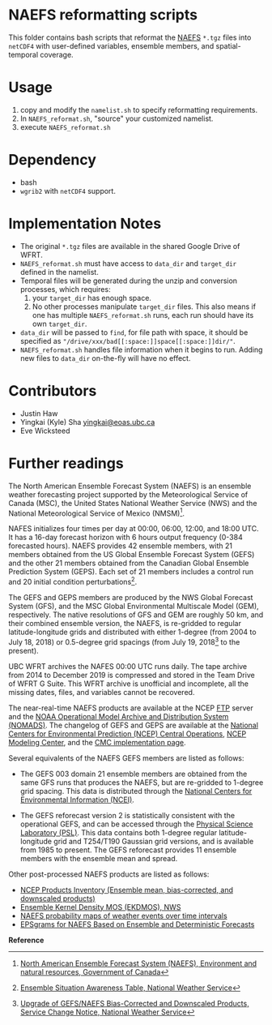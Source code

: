 # NAEFS reformatting scripts

This folder contains bash scripts that reformat the [NAEFS](#further-readings) `*.tgz` files 
into `netCDF4` with user-defined variables, ensemble members, and spatial-temporal coverage.

# Usage
1. copy and modify the `namelist.sh` to specify reformatting requirements.
2. In `NAEFS_reformat.sh`, "source" your customized namelist.
3. execute `NAEFS_reformat.sh`

# Dependency
* bash
* `wgrib2` with `netCDF4` support.

# Implementation Notes

* The original `*.tgz` files are available in the shared Google Drive of WFRT.
* `NAEFS_reformat.sh` must have access to `data_dir` and `target_dir` defined in the namelist.
* Temporal files will be generated during the unzip and conversion processes, which requires: 
    1. your `target_dir` has enough space.
    2. No other processes manipulate `target_dir` files. This also means if one has multiple `NAEFS_reformat.sh` runs, each run should have its own `target_dir`.
* `data_dir` will be passed to `find`, for file path with space, it should be specified as `"/drive/xxx/bad[[:space:]]space[[:space:]]dir/"`.
* `NAEFS_reformat.sh` handles file information when it begins to run. Adding new files to `data_dir` on-the-fly will have no effect.

# Contributors

* Justin Haw
* Yingkai (Kyle) Sha <yingkai@eoas.ubc.ca>
* Eve Wicksteed

# Further readings

The North American Ensemble Forecast System (NAEFS) is an 
ensemble weather forecasting project supported
by the Meteorological Service of Canada (MSC), 
the United States National Weather Service (NWS) and 
the National Meteorological Service of Mexico (NMSM)[^1].

NAFES initializes four times per day at 00:00, 06:00, 12:00, and 18:00 UTC. 
It has a 16-day forecast horizon with 6 hours output frequency (0-384 forecasted hours). 
NAEFS provides 42 ensemble members, with 21 members obtained from the 
US Global Ensemble Forecast System (GEFS) and the other 21 members obtained from
the Canadian Global Ensemble Prediction System (GEPS). 
Each set of 21 members includes a control run and 20 initial condition perturbations[^2]. 

The GEFS and GEPS members are produced by the NWS Global Forecast System (GFS), 
and the MSC Global Environmental Multiscale Model (GEM), respectively. 
The native resolutions of GFS and GEM are roughly 50 km, 
and their combined ensemble version, the NAEFS, is re-gridded to regular 
latitude-longitude grids and distributed with either 1-degree (from 2004 to July 18, 2018) 
or 0.5-degree grid spacings (from July 19, 2018[^3] to the present).

UBC WFRT archives the NAFES 00:00 UTC runs daily. The tape archive 
from 2014 to December 2019 is compressed and stored in the Team Drive of WFRT G Suite. 
This WFRT archive is unofficial and incomplete, all the missing dates, files, and variables cannot be recovered.

The near-real-time NAEFS products are available at the NCEP [FTP](ftp://ftp.ncep.noaa.gov/pub/data/nccf/com/naefs/prod/)
server and the [NOAA Operational Model Archive and Distribution System (NOMADS)](http://nomads.ncep.noaa.gov/pub/data/nccf/com/naefs/prod).
The changelog of GEFS and GEPS are available at the [National Centers for Environmental Prediction (NCEP) Central Operations](https://www.nco.ncep.noaa.gov/pmb/changes/),
[NCEP Modeling Center](https://www.emc.ncep.noaa.gov/gmb/yzhu/html/ENS_IMP.html), 
and the [CMC implementation page](https://collaboration.cmc.ec.gc.ca/cmc/cmoi/product_guide/docs/changes_e.html).

Several equivalents of the NAEFS GEFS members are listed as follows:

* The GEFS 003 domain 21 ensemble members are obtained from the same GFS runs that produces the NAEFS, 
but are re-gridded to 1-degree grid spacing. This data is distributed through the
[National Centers for Environmental Information (NCEI)](https://www.ncdc.noaa.gov/data-access/model-data/model-datasets/global-ensemble-forecast-system-gefs).

* The GEFS reforecast version 2 is statistically consistent with the operational
GEFS, and can be accessed through the [Physical Science Laboratory (PSL)](https://psl.noaa.gov/forecasts/reforecast2/download.html).
This data contains both 1-degree regular latitude-longitude grid and T254/T190 Gaussian grid versions, and is available from 1985 to present.
The GEFS reforecast provides 11 ensemble members with the ensemble mean and spread.

Other post-processed NAEFS products are listed as follows: 

* [NCEP Products Inventory (Ensemble mean, bias-corrected, and downscaled products)](https://www.nco.ncep.noaa.gov/pmb/products/naefs/)
* [Ensemble Kernel Density MOS (EKDMOS), NWS](https://www.weather.gov/mdl/ekdmos_home)
* [NAEFS probability maps of weather events over time intervals](https://weather.gc.ca/ensemble/naefs/produits_e.html)
* [EPSgrams for NAEFS Based on Ensemble and Deterministic Forecasts](https://weather.gc.ca/ensemble/naefs/EPSgrams_e.html)

**Reference**

[^1]: [North American Ensemble Forecast System (NAEFS), Environment and natural resources, Government of Canada](https://weather.gc.ca/ensemble/naefs/index_e.html)
[^2]: [Ensemble Situation Awareness Table, National Weather Service](https://satable.ncep.noaa.gov/naefs/)
[^3]: [Upgrade of GEFS/NAEFS Bias-Corrected and Downscaled Products, Service Change Notice, National Weather Service](https://www.weather.gov/media/notification/pdfs/scn18-50naefs_gefsaaa.pdf)

